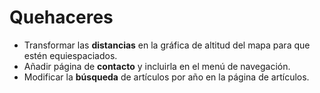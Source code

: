 
# Quehaceres

- Transformar las **distancias** en la gráfica de altitud del mapa para que estén equiespaciados.
- Añadir página de **contacto** y incluirla en el menú de navegación.
- Modificar la **búsqueda** de artículos por año en la página de artículos.